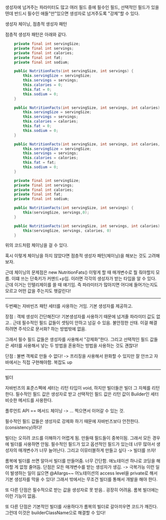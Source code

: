 생성자에 넘겨주는 파라미터도 많고 여러 필드 중에 필수인 필드, 선택적인 필드가 있을텐데 반드시 필수인 애들"만"있으면 생성자로 넘겨주도록 "강제"할 수 있다.

생성자 체이닝, 점층적 생성자 패턴

점층적 생성자 패턴은 아래와 같다.
~~~java
    private final int servingSize;
    private final int servings;
    private final int calories;
    private final int fat;
    private final int sodium;

    public NutritionFacts(int servingSize, int servings) {
        this.servingSize = servingSize;
        this.servings = servings;
        this.calories = 0;
        this.fat = 0;
        this.sodium = 0;
    }

    public NutritionFacts(int servingSize, int servings, int calories) {
        this.servingSize = servingSize;
        this.servings = servings;
        this.calories = calories;
        this.fat = 0;
        this.sodium = 0;
    }

    public NutritionFacts(int servingSize, int servings, int calories, int fat) {
        this.servingSize = servingSize;
        this.servings = servings;
        this.calories = calories;
        this.fat = fat;
        this.sodium = 0;
    }
~~~

~~~java
    private final int servingSize;
    private final int servings;
    private final int calories;
    private final int fat;
    private final int sodium;

    public NutritionFacts(int servingSize, int servings) {
        this(servingSize, servings,0);
    }

    public NutritionFacts(int servingSize, int servings, int calories) {
        this(servingSize, servings, calories, 0)
    }
~~~

위의 코드처럼 체이닝을 걸 수 있다.

혹시 이렇게 체이닝을 하지 않았다면 점층적 생성자 패턴(체이닝)을 해보는 것도 고려해보자.

근데 체이닝의 문제점은 new NutritionFats() 이렇게 할 때 매개변수로 뭘 줘야할지 모름. 이떄 쓰는 단축키가 커맨드+p임. 이러면 각각의 생성자가 받는 타입을 알 수 있다. 근데 이거는 인텔리제이를 쓸 때 얘기임. 즉 파라미터가 많아지면 어디에 들어가는지도 모르고 어떤 값을 주는지도 헷갈린다!

---
두번째는 자바빈즈 패턴
세터를 사용하는 거임. 기본 생성자를 제공하고.

장점 : 객체 생성이 간단해진다! 기본생성자를 사용하기 때문에 넘겨줄 파라미터 값도 없고..
근데 필수적인 필드 값들이 셋팅이 안하고 넘길 수 있음. 불안정한 산태. 이걸 해결하려면 주석으로 문서화? 하는 방법밖에 없음.

그래서 필수 필드 값들은 생성자를 사용해서 "강제화"한다. 그리고 선택적인 필드 값들은 세터를 사용해서 넣는 두 방법을 혼용하는 방법을 사용하는 것도 괜찮다!

단점 : 불변 객체로 만들 수 없다! -> 프리징을 사용해서 완화할 수 있지만 잘 안쓰고 자바에서는 직접 구현해야함. 복잡도 up

---

빌더

자바빈즈의 표준스펙에 세터는 리턴 타입이 void, 하지만 빌더들은 빌더 그 자체를 리턴한다.
필수적인 필드 값은 생성자로 받고 선택적인 필드 값은 리턴 값이 Builder인 세터 비슷한 메서드를 사용한다.

플루언트 API == 메서드 체이닝 -> ... 찍으면서 이어갈 수 있는 것.

필수적인 필드 값들은 생성자로 강제화 하기 때문에 자바빈즈보다 안전한다. (consistency)하다!

빌더는 오히려 코드를 이해하기 어렵게 됨. 만들때 필드들이 중복이됨. 그래서
모든 경우에 빌더를 사용하면 안됨. 필수적인 필드가 있고 옵션적인 필드가 있는데 너무 많아서 생성자의 매개변수가 너무 늘어난다. 그리고 이뮤터블하게 만들고 싶다 -> 빌더를 쓰자!

롬복에 빌더를 쓰면 알아서 빌더를 만들어줌. 너무 간단함. 애노테이션 하나로 코딩을 해야할 게 없청 줄어듬.
단점은 모든 매개변수를 받는 생성자가 생김. -> 극복가능 이런 일이 발생하는 일이 싫으면 @Allargs~~ 어노테이션의 access level을 private로 해서 기본 생성자를 막을 수 있다! 그래서 밖에서는 무조건 빌더를 통해서 개발을 해야 한다.

또 다른 단점은 필수적으로 받는 값을 생성자로 못 받음.. 굉장히 어려움. 롬복 빌더에는 이런 기능이 없음.

또 다른 단점은 기본적인 빌더를 사용하다가 롬복의 빌더로 갈아끼우면 코드가 깨진다. 그런데 이것은 builderClassName으로 해결할 수 있다!

